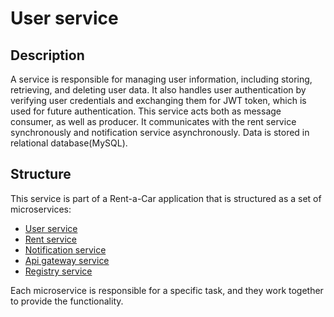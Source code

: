 # User service

## Description
A service is responsible for managing user information, including storing, retrieving, and deleting user data. It also handles user authentication by verifying user credentials and exchanging them for JWT token, which is used for future authentication. This service acts both as message consumer, as well as producer. It communicates with the rent service synchronously and notification service asynchronously. Data is stored in relational database(MySQL). 

## Structure
This service is part of a Rent-a-Car application that is structured as a set of microservices:
* [User service](https://github.com/lukamilo99/user-service) <br/>
* [Rent service](https://github.com/lukamilo99/rent-service) <br/>
* [Notification service](https://github.com/lukamilo99/notification-service) <br/>
* [Api gateway service](https://github.com/lukamilo99/api-gateway-service) <br/>
* [Registry service](https://github.com/lukamilo99/registry-service) <br/>

Each microservice is responsible for a specific task, and they work together to provide the functionality.
